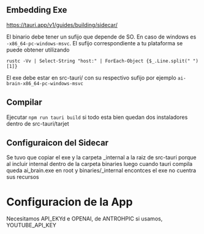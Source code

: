 ## Embedding Exe

https://tauri.app/v1/guides/building/sidecar/

El binario debe tener un sufijo que depende de SO. En caso de windows es `-x86_64-pc-windows-msvc`. El sufijo correspondiente a tu plataforma se puede obtener utilizando

`rustc -Vv | Select-String "host:" | ForEach-Object {$_.Line.split(" ")[1]}`

El exe debe estar en src-tauri/ con su respectivo sufijo por ejemplo `ai-brain-x86_64-pc-windows-msvc`

## Compilar

Ejecutar `npm run tauri build` si todo esta bien quedan dos instaladores dentro de src-tauri/tarjet

## Configuraicon del Sidecar

Se tuvo que copiar el exe y la carpeta _internal a la raiz de src-tauri porque al incluir internal dentro de la carpeta binaries luego cuando tauri compila queda ai_brain.exe en root y binaries/_internal encontces el exe no cuentra sus recursos

# Configuracion de la App

Necesitamos API_EKYd e OPENAI, de ANTROHPIC si usamos, YOUTUBE_API_KEY

